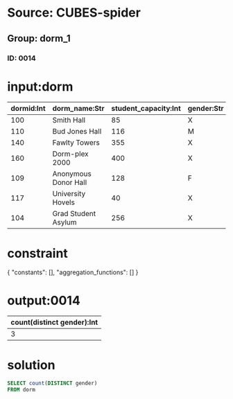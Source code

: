 # Source: CUBES-spider
## Group: dorm_1
### ID: 0014

# input:dorm

| dormid:Int | dorm_name:Str | student_capacity:Int | gender:Str |
|---|---|---|---|
| 100 | Smith Hall | 85 | X |
| 110 | Bud Jones Hall | 116 | M |
| 140 | Fawlty Towers | 355 | X |
| 160 | Dorm-plex 2000 | 400 | X |
| 109 | Anonymous Donor Hall | 128 | F |
| 117 | University Hovels | 40 | X |
| 104 | Grad Student Asylum | 256 | X |

# constraint

{
  "constants": [],
  "aggregation_functions": []
}

# output:0014

| count(distinct gender):Int |
|---|
| 3 |

# solution

```sql
SELECT count(DISTINCT gender)
FROM dorm
```
